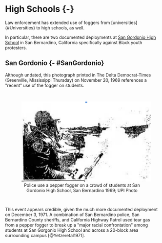 # High Schools {-}

Law enforcement has extended use of foggers from [universities]{#Universities} to high schools, as well. 

In particular, there are two documented deployments at [San Gordonio High School](#SanGordonio) in San Bernardino, California specifically against Black youth protesters.

## San Gordonio {- #SanGordonio}

Although undated, this photograph printed in The Delta Democrat-Times (Greenville, Mississippi Thursday) on November 20, 1969 references a "recent" use of the fogger on students. 

<br>
  <div style="text-align: center;">
    <figure>
      <img src="img/san_bernardino_1969_xx_xx.jpg" alt="B/W faded image: To the left is a person wearing a uniform with a patch on the shoulder and a helmet. In their right hand is the nozzle to a fogger and it appears to be emitting fog. There is a white fog cloud covering most of the rest of the image.    " width="500"  style="margin: 0 1em 0 1em" />
       <figcaption> 
         Police use a pepper fogger on a crowd of students at San Gordonio High School, San Bernardino 1969; UPI Photo  
       </figcaption>
    </figure>
  </div> 
<br>

This event appears credible, given the much more documented deployment on December 3, 1971.
A combination of San Bernardino police, San Bernardino County sheriffs, and California Highway Patrol used tear gas from a pepper fogger to break up a "major racial confrontation" among students at San Gorgonio High School and across a 20-block area surrounding campus [@Yetzeretal1971].

